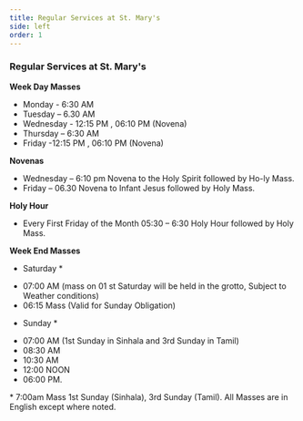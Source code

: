 ```yaml
---
title: Regular Services at St. Mary's
side: left
order: 1
---
```


### Regular Services at St. Mary's

**Week Day Masses**
- Monday - 6:30 AM
- Tuesday – 6.30 AM
- Wednesday - 12:15 PM , 06:10 PM (Novena)
- Thursday – 6:30 AM
- Friday -12:15 PM , 06:10 PM (Novena)

**Novenas**
- Wednesday – 6:10 pm Novena to the Holy Spirit followed by Ho-ly Mass.
- Friday – 06.30 Novena to Infant Jesus followed by Holy Mass.

**Holy Hour** 
 - Every First Friday of the Month 05:30 – 6:30 Holy Hour followed by Holy Mass.

**Week End Masses** 
* Saturday * 

- 07:00 AM (mass on 01 st Saturday will be held in the grotto, Subject to Weather conditions)
- 06:15 Mass (Valid for Sunday Obligation)

* Sunday * 
- 07:00 AM (1st Sunday in Sinhala and 3rd Sunday in Tamil)
- 08:30 AM
- 10:30 AM
- 12:00 NOON
- 06:00 PM.

\* 7:00am Mass 1st Sunday (Sinhala), 3rd Sunday (Tamil). All Masses are in English except where noted. 
